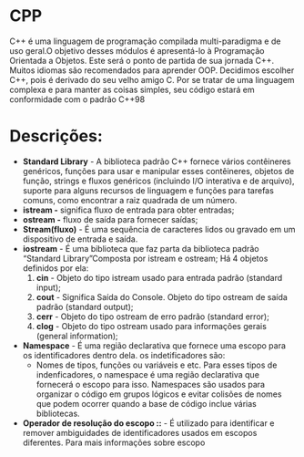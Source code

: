 # CPP
C++ é uma linguagem de programação compilada multi-paradigma e de uso geral.O objetivo desses módulos é apresentá-lo à Programação Orientada a Objetos.
Este será o ponto de partida de sua jornada C++. Muitos idiomas são recomendados para aprender
OOP. Decidimos escolher C++, pois é derivado do seu velho amigo C.
Por se tratar de uma linguagem complexa e para manter as coisas simples, seu código estará em
conformidade com o padrão C++98

# Descrições:

- **Standard Library** - A biblioteca padrão C++ fornece vários contêineres genéricos, funções para usar e manipular esses contêineres, objetos de função, strings e fluxos genéricos (incluindo I/O interativa e de arquivo), suporte para alguns recursos de linguagem e funções para tarefas comuns, como encontrar a raiz quadrada de um número.
- **istream -** significa fluxo de entrada para obter entradas;
- **ostream -** fluxo de saída para fornecer saídas;
- **Stream(fluxo)** - É uma sequência de caracteres lidos ou gravado em um dispositivo de entrada e saída.
- **iostream** - É uma biblioteca que faz parta da biblioteca padrão “Standard Library”Composta por istream e ostream; Há 4 objetos definidos por ela:
    1. **cin** - Objeto do tipo istream usado para entrada padrão (standard input);
    2. **cout** - Significa Saída do Console. Objeto do tipo ostream de saída padrão (standard output);
    3. **cerr** - Objeto do tipo ostream de erro padrão (standard error);
    4. **clog** - Objeto do tipo ostream usado para informações gerais (general information);
- **Namespace** - É uma região declarativa que fornece uma escopo para os identificadores dentro dela. os indetificadores são:
    - Nomes de tipos, funções ou variáveis e etc. Para esses tipos de indenficadores, o namespace é uma região declarativa que fornecerá o escopo para isso.
    Namespaces são usados para organizar o código em grupos lógicos e evitar colisões de nomes que podem ocorrer quando a base de código inclue várias bibliotecas.
- **Operador de resolução do escopo ::** - É utilizado para identificar e remover ambiguidades de identificadores usados em escopos diferentes. Para mais informações sobre escopo

##
